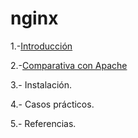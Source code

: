 # nginx

1.-[Introducción](introduccion.md)

2.-[Comparativa con Apache](comparativa.md)

3.- Instalación.

4.- Casos prácticos.

5.- Referencias.
